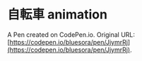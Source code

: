 # 自転車 animation

A Pen created on CodePen.io. Original URL: [https://codepen.io/bluesora/pen/JjymrRj](https://codepen.io/bluesora/pen/JjymrRj).


